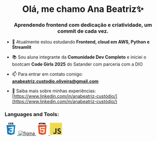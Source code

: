 <h1 align="center">Olá, me chamo Ana Beatriz✨</h1>
<h3 align="center">Aprendendo frontend com dedicação e criatividade, um commit de cada vez.</h3>

- 🌱 Atualmente estou estudando **Frontend, cloud em AWS, Python e Streamlit**

- 📚 Sou aluna integrante da **Comunidade Dev Completo** e iniciei o bootcam **Code Girls 2025** do Satander com parceria com a DIO

- 📫 Para entrar em contato comigo: **anabeatriz.custodio.oliveira@gmail.com**

- 📄 Saiba mais sobre minhas experiências: [https://www.linkedin.com/in/anabeatriz-custódio/](https://www.linkedin.com/in/anabeatriz-custódio/)

<p align="left">
</p>

<h3 align="left">Languages and Tools:</h3>
<p align="left"> <a href="https://www.w3schools.com/css/" target="_blank" rel="noreferrer"> <img src="https://raw.githubusercontent.com/devicons/devicon/master/icons/css3/css3-original-wordmark.svg" alt="css3" width="40" height="40"/> </a> <a href="https://www.figma.com/" target="_blank" rel="noreferrer"> <img src="https://www.vectorlogo.zone/logos/figma/figma-icon.svg" alt="figma" width="40" height="40"/> </a> <a href="https://www.w3.org/html/" target="_blank" rel="noreferrer"> <img src="https://raw.githubusercontent.com/devicons/devicon/master/icons/html5/html5-original-wordmark.svg" alt="html5" width="40" height="40"/> </a> <a href="https://developer.mozilla.org/en-US/docs/Web/JavaScript" target="_blank" rel="noreferrer"> <img src="https://raw.githubusercontent.com/devicons/devicon/master/icons/javascript/javascript-original.svg" alt="javascript" width="40" height="40"/> </a> </p>
